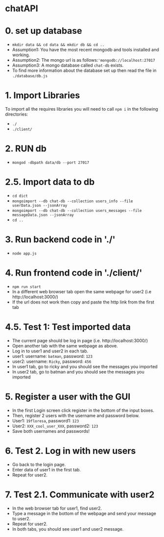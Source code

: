 # chatAPI

# 0. set up database
* ```mkdir data && cd data && mkdir db && cd ..```
* Assumption1: You have the most recent mongodb and tools installed and working.
* Assumption2: The mongo url is as follows:```'mongodb://localhost:27017```
* Assumption3: A mongo database called ```chat-db``` exists.
* To find more information about the database set up then read the file in ```./database/db.js```

# 1. Import Libraries
To import all the requires libraries you will need to call ```npm i``` in the following directories:
* ```./```
* ```./client/```

# 2. RUN db
* ```mongod -dbpath data/db --port 27017```

# 2.5. Import data to db
* ```cd dict```
* ```mongoimport --db chat-db --collection users_info --file userData.json --jsonArray```
* ```mongoimport --db chat-db --collection users_messages --file messageData.json --jsonArray```
* ```cd ..```

# 3. Run backend code in './'
* ```node app.js```

# 4. Run frontend code in './client/'
* ```npm run start```
* In a different web browser tab open the same webpage for user2 (i.e http://localhost:3000/)
* If the url does not work then copy and paste the http link from the first tab

# 4.5. Test 1: Test imported data
* The current page should be log in page (i.e. http://localhost:3000/)
* Open another tab with the same webpage as above.
* Log in to user1 and user2 in each tab.
* user1: username: ```batman```, password: ```123```
* user2: username: ```Ricky```,  password: ```456```
* In user1 tab, go to ricky and you should see the messages you imported
* In user2 tab, go to batman and you should see the messages you imported

# 5. Register a user with the GUI
* In the first Login screen click register in the bottom of the input boxes.
* Then, register 2 users with the username and password below.
* User1: ```19floresa```, password1: ```123```
* User2: ```XXX_cool_user_XXX```, password2: ```123```
* Save both usernames and passwords!


# 6. Test 2. Log in with new users
* Go back to the login page.
* Enter data of user1 in the first tab.
* Repeat for user2.

# 7. Test 2.1. Communicate with user2
* In the web browser tab for user1, find user2.
* Type a message in the bottom of the webpage and send your message to user2.
* Repeat for user2.
* In both tabs, you should see user1 and user2 message.


